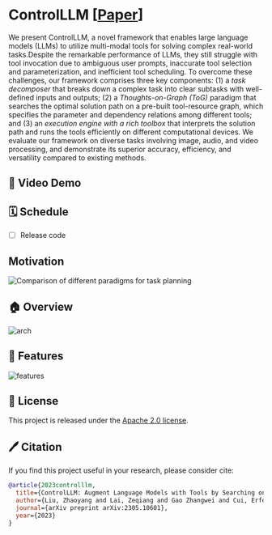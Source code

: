 # ControlLLM [[Paper](https://arxiv.org/abs/2310.17796)]

<!-- ## Description -->

We present ControlLLM, a novel framework that enables large language models (LLMs) to utilize multi-modal tools for solving complex real-world tasks.Despite the remarkable performance of LLMs, they still struggle with tool invocation due to ambiguous user prompts, inaccurate tool selection and parameterization, and inefficient tool scheduling. To overcome these challenges, our framework comprises three key components: (1) a *task decomposer*  that breaks down a complex task into clear subtasks with well-defined inputs and outputs; (2) a *Thoughts-on-Graph (ToG)* paradigm that searches the optimal solution path on a pre-built tool-resource graph, which specifies the parameter and dependency relations among different tools; and (3) an *execution engine with a rich toolbox* that interprets the solution path and runs the tools efficiently on different computational devices. We evaluate our framework on diverse tasks involving image, audio, and video processing, and demonstrate its superior accuracy, efficiency, and versatility compared to existing methods.

## 🤖 Video Demo



## 🗓️ Schedule

- [ ] Release code
  

## Motivation

![Comparison of different paradigms for task planning](https://github.com/OpenGVLab/ControlLLM/assets/13723743/56534638-f8c1-4707-ab16-917df40dfb39)

## 🏠 Overview

![arch](https://github.com/OpenGVLab/ControlLLM/assets/13723743/e5672074-59f7-4260-8ad7-9f373e8e767c)


## 🎁 Features

![features](https://github.com/OpenGVLab/ControlLLM/assets/13723743/9cb12c03-8fc6-4d38-80e1-dedc9568ff14)


## 🎫 License

This project is released under the [Apache 2.0 license](LICENSE).

## 🖊️ Citation

If you find this project useful in your research, please consider cite:

```BibTeX
@article{2023controlllm,
  title={ControlLLM: Augment Language Models with Tools by Searching on Graphs},
  author={Liu, Zhaoyang and Lai, Zeqiang and Gao Zhangwei and Cui, Erfei and Li, Zhiheng and Zhu, Xizhou and Lu, Lewei and Chen, Qifeng and Qiao, Yu and Dai, Jifeng and Wang Wenhai},
  journal={arXiv preprint arXiv:2305.10601},
  year={2023}
}
```
